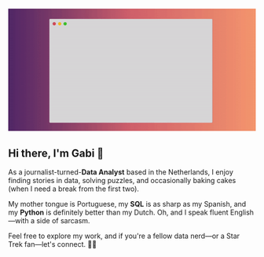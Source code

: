 ![readme](readme.gif)

## Hi there, I'm Gabi 👋

As a journalist-turned-**Data Analyst** based in the Netherlands, I enjoy finding stories in data, solving puzzles, and occasionally baking cakes (when I need a break from the first two).

My mother tongue is Portuguese, my **SQL** is as sharp as my Spanish, and my **Python** is definitely better than my Dutch. Oh, and I speak fluent English—with a side of sarcasm.

Feel free to explore my work, and if you're a fellow data nerd—or a Star Trek fan—let's connect. 🖖🏼
